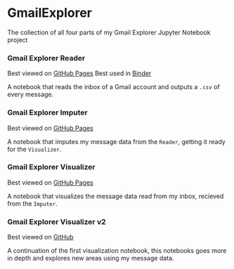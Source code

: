 # GmailExplorer

The collection of all four parts of my Gmail Explorer Jupyter Notebook project

### Gmail Explorer Reader
Best viewed on [GitHub Pages](https://nickesc.github.io/Gmail-Explorer-Reader/)
Best used in [Binder](https://mybinder.org/v2/gh/nickesc/Gmail-Explorer-Reader/main?filepath=Gmail%20Explorer.ipynb)

A notebook that reads the inbox of a Gmail account and outputs a `.csv` of every message.

### Gmail Explorer Imputer
Best viewed on [GitHub Pages](https://nickesc.github.io/Gmail-Explorer-Imputer/)

A notebook that imputes my message data from the `Reader`, getting it ready for the `Visualizer`.

### Gmail Explorer Visualizer
Best viewed on [GitHub Pages](https://nickesc.github.io/Gmail-Explorer-Visualizer/)

A notebook that visualizes the message data read from my inbox, recieved from the `Imputer`.

### Gmail Explorer Visualizer v2
Best viewed on [GitHub](https://github.com/nickesc/GmailExplorer_v2)

A continuation of the first visualization notebook, this notebooks goes more in depth and explores new areas using my message data.
